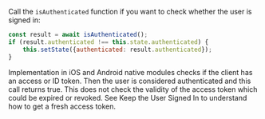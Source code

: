Call the `isAuthenticated` function if you want to check whether the user is signed in:

```javascript
const result = await isAuthenticated();
if (result.authenticated !== this.state.authenticated) {
    this.setState({authenticated: result.authenticated});
}
```

Implementation in iOS and Android native modules checks if the client has an access or ID token. Then the user is considered authenticated and this call returns true. This does not check the validity of the access token which could be expired or revoked. See <GuideLink link="../stay-signed-in">Keep the User Signed In</GuideLink> to understand how to get a fresh access token.
